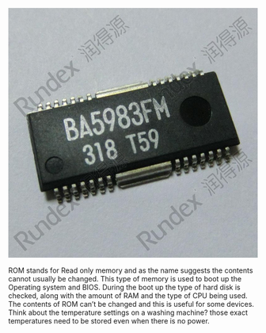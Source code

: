 ![](.guides/img/rom.png)

ROM stands for Read only memory and as the name suggests the contents cannot usually be changed. This type of memory is used to boot up the Operating system and BIOS. During the boot up the type of hard disk is checked, along with the amount of RAM and the type of CPU being used. The contents of ROM can’t be changed and this is useful for some devices. Think about the temperature settings on a washing machine? those exact temperatures need to be stored even when there is no power.